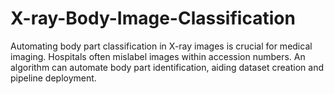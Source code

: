 # X-ray-Body-Image-Classification
Automating body part classification in X-ray images is crucial for medical imaging. Hospitals often mislabel images within accession numbers. An algorithm can automate body part identification, aiding dataset creation and pipeline deployment.
